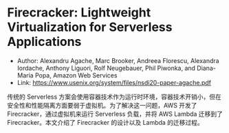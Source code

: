 # Firecracker: Lightweight Virtualization for Serverless Applications

* Author: Alexandru Agache, Marc Brooker, Andreea Florescu, Alexandra Iordache, Anthony Liguori, Rolf Neugebauer, Phil Piwonka,
and Diana-Maria Popa, Amazon Web Services
* Link: https://www.usenix.org/system/files/nsdi20-paper-agache.pdf

传统的 Serverless 方案会使用容器技术作为运行时环境，容器技术开销小，但在安全性和性能隔离方面要弱于虚拟机。为了解决这一问题，AWS 开发了 Firecracker，通过虚拟机来运行 Serverless 负载，并将 AWS Lambda 迁移到了 Firecracker。本文介绍了 Firecracker 的设计以及 Lambda 的迁移过程。
